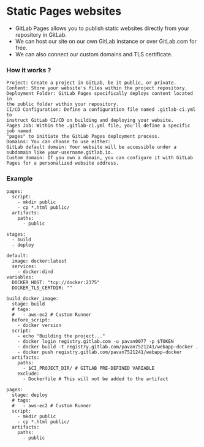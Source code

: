 # Static Pages websites

- GitLab Pages allows you to publish static websites directly from your repository in
GitLab.
- We can host our site on our own GitLab instance or over GitLab.com for free.
- We can also connect our custom domains and TLS certificate.

### How it works ?

```
Project: Create a project in GitLab, be it public, or private.
Content: Store your website's files within the project repository.
Deployment Folder: GitLab Pages specifically deploys content located in
the public folder within your repository.
CI/CD Configuration: Define a configuration file named .gitlab-ci.yml to
instruct GitLab CI/CD on building and deploying your website.
Pages Job: Within the .gitlab-ci.yml file, you'll define a specific job named
"pages" to initiate the GitLab Pages deployment process.
Domains: You can choose to use either:
GitLab default domain: Your website will be accessible under a
subdomain like your-username.gitlab.io.
Custom domain: If you own a domain, you can configure it with GitLab
Pages for a personalized website address.

````

### Example

```
pages:
  script:
    - mkdir public
    - cp *.html public/
  artifacts:
    paths:
      - public
```

```
stages:
  - build
  - deploy

default:
  image: docker:latest
  services: 
    - docker:dind
variables:
  DOCKER_HOST: "tcp://docker:2375"
  DOCKER_TLS_CERTDIR: ""

build_docker_image:
  stage: build
  # tags:
  #   - aws-ec2 # Custom Runner
  before_script:
    - docker version
  script:
    - echo "Building the project..."
    - docker login registry.gitlab.com -u pavan0077 -p $TOKEN 
    - docker build -t registry.gitlab.com/pavan7521241/webapp-docker .
    - docker push registry.gitlab.com/pavan7521241/webapp-docker
  artifacts:
    paths:
      - $CI_PROJECT_DIR/ # GITLAB PRE-DEFINED VARIABLE
    exclude:
      - Dockerfile # This will not be added to the artifact

pages:
  stage: deploy
  # tags:
  #   - aws-ec2 # Custom Runner
  script:
    - mkdir public
    - cp *.html public/
  artifacts:
    paths:
      - public
```

